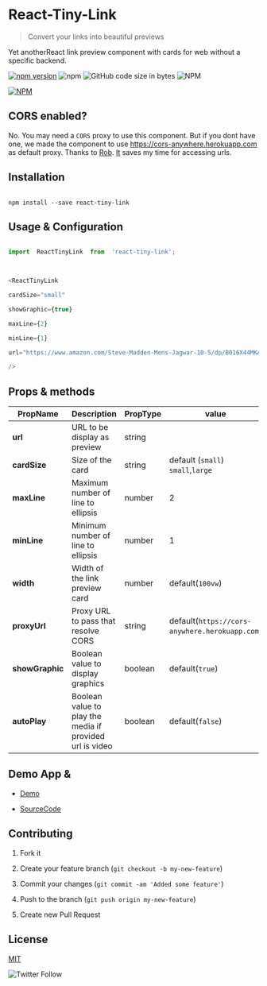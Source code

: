 
  

# React-Tiny-Link

> Convert your links into beautiful previews

  

Yet anotherReact link preview component with cards for web without a specific backend.

[![npm version](https://badge.fury.io/js/react-tiny-link.svg)](https://badge.fury.io/js/react-tiny-link) ![npm](https://img.shields.io/npm/v/react-tiny-link.svg) ![GitHub code size in bytes](https://img.shields.io/github/languages/code-size/winhtaikaung/react-tiny-link.svg) ![NPM](https://img.shields.io/npm/l/react-tiny-link.svg)

[![NPM](https://nodei.co/npm/react-tiny-link.png)](https://nodei.co/npm/react-tiny-link/)
  

## CORS enabled?

No. You may need a `CORS` proxy to use this component. But if you dont have one, we made the component to use https://cors-anywhere.herokuapp.com as default proxy. Thanks to [Rob](https://github.com/Rob--W). [It](https://cors-anywhere.herokuapp.com) saves my time for accessing urls.

  

## Installation

```

npm install --save react-tiny-link

```

  
  

## Usage & Configuration

````javascript

import  ReactTinyLink  from  'react-tiny-link';

  

<ReactTinyLink

cardSize="small"

showGraphic={true}

maxLine={2}

minLine={1}

url="https://www.amazon.com/Steve-Madden-Mens-Jagwar-10-5/dp/B016X44MKA/ref=lp_18637582011_1_1?srs=18637582011&ie=UTF8&qid=1550721409&sr=8-1"

/>

````

  
  

## Props & methods

| PropName | Description|PropType | value | required
|--|--|--|--|--|
|**url** | URL to be display as preview | string | |`true`
|**cardSize** | Size of the card | string |default (`small`) `small`,`large`|false
|**maxLine** | Maximum number of line to ellipsis | number | 2 |`false`
|**minLine** | Minimum number of line to ellipsis | number | 1 |`false`
|**width** | Width of the link preview card | number| default(`100vw`)|`false`
|**proxyUrl** | Proxy URL to pass that resolve CORS | string|default(`https://cors-anywhere.herokuapp.com`) |`false`
|**showGraphic** | Boolean value to display graphics | boolean|default(`true`) |`false`
|**autoPlay** | Boolean value to play the media if provided url is video | boolean|default(`false`) |`false`

  
  

## Demo App &

  

* [Demo](https://winhtaikaung.github.io/react-tiny-link/)

* [SourceCode](https://github.com/winhtaikaung/react-tiny-link/)

  
  

## Contributing

  

1. Fork it

2. Create your feature branch (`git checkout -b my-new-feature`)

3. Commit your changes (`git commit -am 'Added some feature'`)

4. Push to the branch (`git push origin my-new-feature`)

5. Create new Pull Request

  
  

## License

[MIT](http://www.opensource.org/licenses/MIT)

![Twitter Follow](https://img.shields.io/twitter/follow/winhtaikaung.svg?style=social)